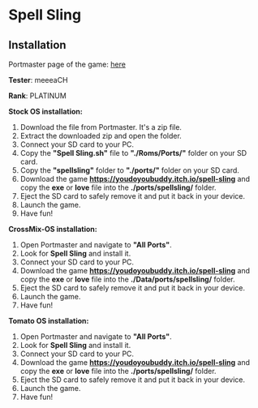 # Spell Sling

## Installation

Portmaster page of the game: [here](https://portmaster.games/detail.html?name=spellsling)


**Tester**: meeeaCH

**Rank**: PLATINUM


**Stock OS installation:**
1. Download the file from Portmaster. It's a zip file.
2. Extract the downloaded zip and open the folder.
3. Connect your SD card to your PC.
4. Copy the **"Spell Sling.sh"** file to **"./Roms/Ports/"** folder on your SD card.
5. Copy the **"spellsling"** folder to **"./ports/"** folder on your SD card.
6. Download the game **https://youdoyoubuddy.itch.io/spell-sling** and copy the **exe** or **love** file into the **./ports/spellsling/** folder.
7. Eject the SD card to safely remove it and put it back in your device.
8. Launch the game.
9. Have fun!


**CrossMix-OS installation:**
1. Open Portmaster and navigate to **"All Ports"**.
2. Look for **Spell Sling** and install it.
3. Connect your SD card to your PC.
3. Download the game **https://youdoyoubuddy.itch.io/spell-sling** and copy the **exe** or **love** file into the **./Data/ports/spellsling/** folder.
4. Eject the SD card to safely remove it and put it back in your device.
5. Launch the game.
6. Have fun!


**Tomato OS installation:**
1. Open Portmaster and navigate to **"All Ports"**.
2. Look for **Spell Sling** and install it.
3. Connect your SD card to your PC.
3. Download the game **https://youdoyoubuddy.itch.io/spell-sling** and copy the **exe** or **love** file into the **./ports/spellsling/** folder.
4. Eject the SD card to safely remove it and put it back in your device.
5. Launch the game.
6. Have fun!